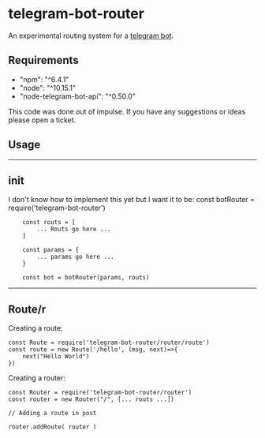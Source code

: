 # telegram-bot-router

An experimental routing system for a [telegram bot](https://core.telegram.org/bots).

## Requirements

- "npm": "^6.4.1"
- "node": "^10.15.1"
- "node-telegram-bot-api": "^0.50.0"

This code was done out of impulse. If you have any suggestions or ideas please open a ticket.

## Usage
---
## init

I don't know how to implement this yet but I want it to be:
		const botRouter = require('telegram-bot-router')

		const routs = [
			... Routs go here ...
		]

		const params = {
			... params go here ...
		}

		const bot = botRouter(params, routs)

---

## Route/r
Creating a route:

	const Route = require('telegram-bot-router/router/route')
	const route = new Route('/hello', (msg, next)=>{
		next("Hello World")
	})

Creating a router:

	const Router = require('telegram-bot-router/router')
	const router = new Router("/", [... routs ...])

	// Adding a route in post

	router.addRoute( router )
